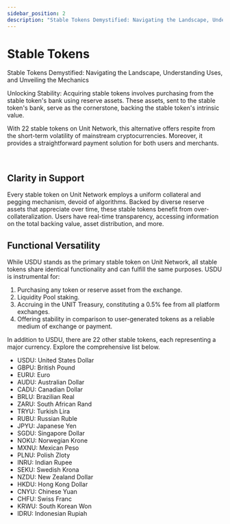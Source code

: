 ```yaml
---
sidebar_position: 2
description: "Stable Tokens Demystified: Navigating the Landscape, Understanding Uses, and Unveiling the Mechanics"
---
```


# Stable Tokens

Stable Tokens Demystified: Navigating the Landscape, Understanding Uses, and Unveiling the Mechanics

Unlocking Stability: Acquiring stable tokens involves purchasing from the stable token's bank using reserve assets. These assets, sent to the stable token's bank, serve as the cornerstone, backing the stable token's intrinsic value.

With 22 stable tokens on Unit Network, this alternative offers respite from the short-term volatility of mainstream cryptocurrencies. Moreover, it provides a straightforward payment solution for both users and merchants.

<br />

## Clarity in Support

Every stable token on Unit Network employs a uniform collateral and pegging mechanism, devoid of algorithms. Backed by diverse reserve assets that appreciate over time, these stable tokens benefit from over-collateralization. Users have real-time transparency, accessing information on the total backing value, asset distribution, and more.

## Functional Versatility

While USDU stands as the primary stable token on Unit Network, all stable tokens share identical functionality and can fulfill the same purposes. USDU is instrumental for:

1. Purchasing any token or reserve asset from the exchange.
2. Liquidity Pool staking.
3. Accruing in the UNIT Treasury, constituting a 0.5% fee from all platform exchanges.
4. Offering stability in comparison to user-generated tokens as a reliable medium of exchange or payment.

In addition to USDU, there are 22 other stable tokens, each representing a major currency. Explore the comprehensive list below.

- USDU: United States Dollar
- GBPU: British Pound
- EURU: Euro
- AUDU: Australian Dollar
- CADU: Canadian Dollar
- BRLU: Brazilian Real
- ZARU: South African Rand
- TRYU: Turkish Lira
- RUBU: Russian Ruble
- JPYU: Japanese Yen
- SGDU: Singapore Dollar
- NOKU: Norwegian Krone
- MXNU: Mexican Peso
- PLNU: Polish Zloty
- INRU: Indian Rupee
- SEKU: Swedish Krona
- NZDU: New Zealand Dollar
- HKDU: Hong Kong Dollar
- CNYU: Chinese Yuan
- CHFU: Swiss Franc
- KRWU: South Korean Won
- IDRU: Indonesian Rupiah
